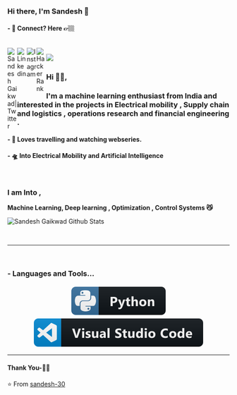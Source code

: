 ### Hi there, I'm Sandesh 👋

#### - 💬 Connect? Here 👉🏼

<br/>
<a href="https://twitter.com/SandeshGaikwad_">
  <img align="left" alt="Sandesh Gaikwad| Twitter" width="22px" src="https://cdn.jsdelivr.net/npm/simple-icons@v3/icons/twitter.svg" />
</a>
<a href="https://www.linkedin.com/in/sandeshgaikwad97">
  <img align="left" alt="Linkedin" width="22px" src="https://cdn.jsdelivr.net/npm/simple-icons@v3/icons/linkedin.svg" />
</a>
<a href="https://www.instagram.com/hear._me_roar/">
  <img align="left" alt="Instagram" width="22px" src="https://cdn.jsdelivr.net/npm/simple-icons@v3/icons/instagram.svg" />
</a>
<a href="https://www.hackerrank.com/sandeshgaikwad09">
  <img align="left" alt=" HackerRank" width="22px" src="https://cdn.jsdelivr.net/npm/simple-icons@3.13.0/icons/hackerrank.svg" />
</a>


![](https://visitor-badge.glitch.me/badge?page_id=sandesh-30.sandesh-30)


### Hi 🙋‍♂️,
### I'm a machine learning enthusiast from India and interested in the projects in Electrical mobility , Supply chain and logistics , operations research and financial engineering .


#### - 🔭 Loves travelling and watching webseries. 

#### - 🛸 Into Electrical Mobility and Artificial Intelligence



<br />


### I am Into ,

**Machine Learning, Deep learning , Optimization , Control Systems  😼**
<br />


![Sandesh Gaikwad Github Stats](https://github-readme-stats.vercel.app/api?username=sandesh-30&show_icons=true&title_color=fff&icon_color=79ff97&text_color=9f9f9f&bg_color=151515)

<br />

*************

<br />

### - Languages and Tools...

<p align="center">
 <img src="https://raw.githubusercontent.com/8bithemant/8bithemant/master/svg/dev/languages/python.svg" alt="Twitter" style="vertical-align:top; margin:4px"><img src="https://raw.githubusercontent.com/8bithemant/8bithemant/master/svg/dev/tools/visualstudio_code.svg" alt="Twitter" style="vertical-align:top; margin:4px">

</p>

***********************************

#### Thank You-🙏🏼



⭐️ From [sandesh-30](https://github.com/sandesh-30)
